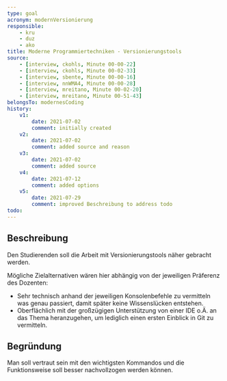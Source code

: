 ```yaml
---
type: goal
acronym: modernVersionierung
responsible: 
    - kru
    - duz
    - ako
title: Moderne Programmiertechniken - Versionierungstools
source:
    - [interview, ckohls, Minute 00-00-22]
    - [interview, ckohls, Minute 00-02-33]
    - [interview, sbente, Minute 00-00-16]
    - [interview, nnWMA4, Minute 00-00-28]
    - [interview, mreitano, Minute 00-02-20]
    - [interview, mreitano, Minute 00-51-43]
belongsTo: modernesCoding
history:
    v1:
        date: 2021-07-02
        comment: initially created
    v2:
        date: 2021-07-02
        comment: added source and reason
    v3:
        date: 2021-07-02
        comment: added source
    v4:
        date: 2021-07-12
        comment: added options
    v5:
        date: 2021-07-29
        comment: improved Beschreibung to address todo
todo:
---
```


## Beschreibung

Den Studierenden soll die Arbeit mit Versionierungstools näher gebracht werden.

Mögliche Zielalternativen wären hier abhängig von der jeweiligen Präferenz des Dozenten:
* Sehr technisch anhand der jeweiligen Konsolenbefehle zu vermitteln was genau passiert, damit später keine Wissenslücken entstehen.
* Oberflächlich mit der großzügigen Unterstützung von einer IDE o.Ä. an das Thema heranzugehen, um lediglich einen ersten Einblick in Git zu vermitteln. 

## Begründung

Man soll vertraut sein mit den wichtigsten Kommandos und die Funktionsweise soll besser nachvollzogen werden können.
